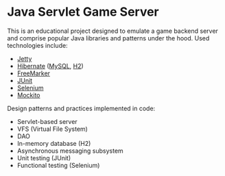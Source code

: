 # Java Servlet Game Server

This is an educational project designed to emulate a game backend server and comprise popular Java libraries and patterns under the hood. Used technologies include:
  - [Jetty]
  - [Hibernate] ([MySQL], [H2])
  - [FreeMarker]
  - [JUnit]
  - [Selenium]
  - [Mockito]

[Jetty]: <http://www.eclipse.org/jetty/>
[Hibernate]: <http://hibernate.org/>
[MySQL]: <https://www.mysql.com/>
[H2]: <http://www.h2database.com/html/main.html>
[FreeMarker]: <http://freemarker.org/>
[JUnit]: <http://junit.org/>
[Selenium]: <http://www.seleniumhq.org/>
[Mockito]: <http://mockito.org/>

Design patterns and practices implemented in code:
  - Servlet-based server
  - VFS (Virtual File System)
  - DAO
  - In-memory database (H2)
  - Asynchronous messaging subsystem
  - Unit testing (JUnit)
  - Functional testing (Selenium)

